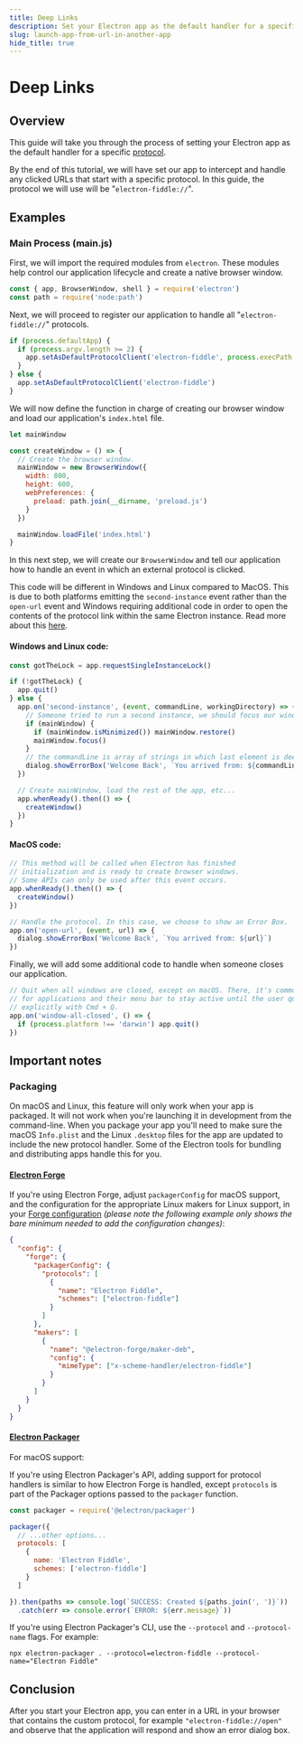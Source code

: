 ```yaml
---
title: Deep Links
description: Set your Electron app as the default handler for a specific protocol.
slug: launch-app-from-url-in-another-app
hide_title: true
---
```


# Deep Links

## Overview

<!-- ✍ Update this section if you want to provide more details -->

This guide will take you through the process of setting your Electron app as the default
handler for a specific [protocol](../api/protocol.md).

By the end of this tutorial, we will have set our app to intercept and handle
any clicked URLs that start with a specific protocol. In this guide, the protocol
we will use will be "`electron-fiddle://`".

## Examples

### Main Process (main.js)

First, we will import the required modules from `electron`. These modules help
control our application lifecycle and create a native browser window.

```js
const { app, BrowserWindow, shell } = require('electron')
const path = require('node:path')
```

Next, we will proceed to register our application to handle all "`electron-fiddle://`" protocols.

```js
if (process.defaultApp) {
  if (process.argv.length >= 2) {
    app.setAsDefaultProtocolClient('electron-fiddle', process.execPath, [path.resolve(process.argv[1])])
  }
} else {
  app.setAsDefaultProtocolClient('electron-fiddle')
}
```

We will now define the function in charge of creating our browser window and load our application's `index.html` file.

```js
let mainWindow

const createWindow = () => {
  // Create the browser window.
  mainWindow = new BrowserWindow({
    width: 800,
    height: 600,
    webPreferences: {
      preload: path.join(__dirname, 'preload.js')
    }
  })

  mainWindow.loadFile('index.html')
}
```

In this next step, we will create our  `BrowserWindow` and tell our application how to handle an event in which an external protocol is clicked.

This code will be different in Windows and Linux compared to MacOS. This is due to both platforms emitting the `second-instance` event rather than the `open-url` event and Windows requiring additional code in order to open the contents of the protocol link within the same Electron instance. Read more about this [here](../api/app.md#apprequestsingleinstancelockadditionaldata).

#### Windows and Linux code:

```js @ts-type={mainWindow:Electron.BrowserWindow} @ts-type={createWindow:()=>void}
const gotTheLock = app.requestSingleInstanceLock()

if (!gotTheLock) {
  app.quit()
} else {
  app.on('second-instance', (event, commandLine, workingDirectory) => {
    // Someone tried to run a second instance, we should focus our window.
    if (mainWindow) {
      if (mainWindow.isMinimized()) mainWindow.restore()
      mainWindow.focus()
    }
    // the commandLine is array of strings in which last element is deep link url
    dialog.showErrorBox('Welcome Back', `You arrived from: ${commandLine.pop()}`)
  })

  // Create mainWindow, load the rest of the app, etc...
  app.whenReady().then(() => {
    createWindow()
  })
}
```

#### MacOS code:

```js @ts-type={createWindow:()=>void}
// This method will be called when Electron has finished
// initialization and is ready to create browser windows.
// Some APIs can only be used after this event occurs.
app.whenReady().then(() => {
  createWindow()
})

// Handle the protocol. In this case, we choose to show an Error Box.
app.on('open-url', (event, url) => {
  dialog.showErrorBox('Welcome Back', `You arrived from: ${url}`)
})
```

Finally, we will add some additional code to handle when someone closes our application.

```js
// Quit when all windows are closed, except on macOS. There, it's common
// for applications and their menu bar to stay active until the user quits
// explicitly with Cmd + Q.
app.on('window-all-closed', () => {
  if (process.platform !== 'darwin') app.quit()
})
```

## Important notes

### Packaging

On macOS and Linux, this feature will only work when your app is packaged. It will not work when
you're launching it in development from the command-line. When you package your app you'll need to
make sure the macOS `Info.plist` and the Linux `.desktop` files for the app are updated to include
the new protocol handler. Some of the Electron tools for bundling and distributing apps handle
this for you.

#### [Electron Forge](https://electronforge.io)

If you're using Electron Forge, adjust `packagerConfig` for macOS support, and the configuration for
the appropriate Linux makers for Linux support, in your [Forge configuration](https://www.electronforge.io/configuration)
_(please note the following example only shows the bare minimum needed to add the configuration changes)_:

```json
{
  "config": {
    "forge": {
      "packagerConfig": {
        "protocols": [
          {
            "name": "Electron Fiddle",
            "schemes": ["electron-fiddle"]
          }
        ]
      },
      "makers": [
        {
          "name": "@electron-forge/maker-deb",
          "config": {
            "mimeType": ["x-scheme-handler/electron-fiddle"]
          }
        }
      ]
    }
  }
}
```

#### [Electron Packager](https://github.com/electron/packager)

For macOS support:

If you're using Electron Packager's API, adding support for protocol handlers is similar to how
Electron Forge is handled, except
`protocols` is part of the Packager options passed to the `packager` function.

```js @ts-nocheck
const packager = require('@electron/packager')

packager({
  // ...other options...
  protocols: [
    {
      name: 'Electron Fiddle',
      schemes: ['electron-fiddle']
    }
  ]

}).then(paths => console.log(`SUCCESS: Created ${paths.join(', ')}`))
  .catch(err => console.error(`ERROR: ${err.message}`))
```

If you're using Electron Packager's CLI, use the `--protocol` and `--protocol-name` flags. For
example:

```shell
npx electron-packager . --protocol=electron-fiddle --protocol-name="Electron Fiddle"
```

## Conclusion

After you start your Electron app, you can enter in a URL in your browser that contains the custom
protocol, for example `"electron-fiddle://open"` and observe that the application will respond and
show an error dialog box.

<!--
    Because Electron examples usually require multiple files (HTML, CSS, JS
    for the main and renderer process, etc.), we use this custom code block
    for Fiddle (https://www.electronjs.org/fiddle).
    Please modify any of the files in the referenced folder to fit your
    example.
    The content in this codeblock will not be rendered in the website so you
    can leave it empty.
-->

```fiddle docs/latest/fiddles/system/protocol-handler/launch-app-from-URL-in-another-app

```

<!-- ✍ Explanation of the code below -->
